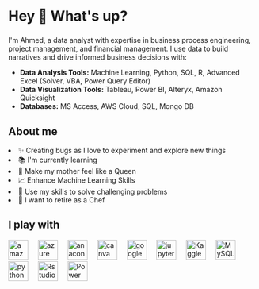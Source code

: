 <h1 align="left">Hey 👋 What's up?</h1>

###

<p align="left"> I'm Ahmed, a data analyst with expertise in business process engineering, project management, and financial management. I use data to build narratives and drive informed business decisions with:
      </p>
      <ul>
        <li><strong>Data Analysis Tools:</strong> Machine Learning, Python, SQL, R, Advanced Excel (Solver, VBA, Power Query Editor)</li>
        <li><strong>Data Visualization Tools:</strong> Tableau, Power BI, Alteryx, Amazon Quicksight</li>
        <li><strong>Databases:</strong> MS Access, AWS Cloud, SQL, Mongo DB</li>
      </ul>
      </div>
      <div class="section">
      <h2 align="left">About me</h2>
      </ul>
            <li> ✨ Creating bugs as I love to experiment and explore new things </li>
            <li> 📚 I'm currently learning  </li>
            <li> 👑 Make my mother feel like a Queen </li> 
            <li> 📈 Enhance Machine Learning Skills </li> 
            <li> 🎲 Use my skills to solve challenging problems </li> 
            <li> 🍳 I want to retire as a Chef </li>
      </ul>
      </div>
      <div class="section">
      <h2 align="left">I play with</h2>
      </ul>
<div align="left">
        <img src="https://cdn.jsdelivr.net/gh/devicons/devicon/icons/amazonwebservices/amazonwebservices-line-wordmark.svg" height="40" alt="amazon web services logo"  />
        <img width="12" />
        <img src="https://cdn.jsdelivr.net/gh/devicons/devicon/icons/azure/azure-original.svg" height="40" alt="azure logo"  />
        <img width="12" />
        <img src="https://cdn.jsdelivr.net/gh/devicons/devicon/icons/anaconda/anaconda-original.svg" height="40" alt="anaconda logo"  />
        <img width="12" />
        <img src="https://cdn.jsdelivr.net/gh/devicons/devicon/icons/canva/canva-original.svg" height="40" alt="canva logo"  />
        <img width="12" />
        <img src="https://cdn.jsdelivr.net/gh/devicons/devicon/icons/googlecloud/googlecloud-original.svg" height="40" alt="google cloud logo"  />
        <img width="12" />
        <img src="https://cdn.jsdelivr.net/gh/devicons/devicon/icons/jupyter/jupyter-original.svg" height="40" alt="jupyter logo"  />
        <img width="12" />
        <img src="https://cdn.jsdelivr.net/gh/devicons/devicon/icons/kaggle/kaggle-original.svg" height="40" alt="Kaggle logo"  />
        <img width="12" />
        <img src="https://cdn.jsdelivr.net/gh/devicons/devicon/icons/mysql/mysql-original.svg" height="40" alt="MySQL logo"  />
        <img width="12" />
        <img src="https://cdn.jsdelivr.net/gh/devicons/devicon/icons/python/python-original.svg" height="40" alt="python logo"  />
        <img width="12" />
        <img src="https://cdn.jsdelivr.net/gh/devicons/devicon/icons/rstudio/rstudio-original.svg" height="40" alt="Rstudio logo"  />
        <img width="12" />
        <img src="https://img.icons8.com/color/48/000000/power-bi.png" height="40" alt="Power BI logo" />
        <img width="12" /> 
</div>

###
